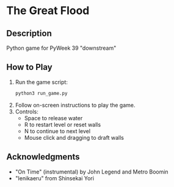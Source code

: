 # The Great Flood

## Description
Python game for PyWeek 39 "downstream"

## How to Play
1. Run the game script:
   ```sh
   python3 run_game.py
   ```
2. Follow on-screen instructions to play the game.
3. Controls:
   - Space to release water
   - R to restart level or reset walls
   - N to continue to next level
   - Mouse click and dragging to draft walls

## Acknowledgments
- "On Time" (instrumental) by John Legend and Metro Boomin
- "Ienikaeru" from Shinsekai Yori
